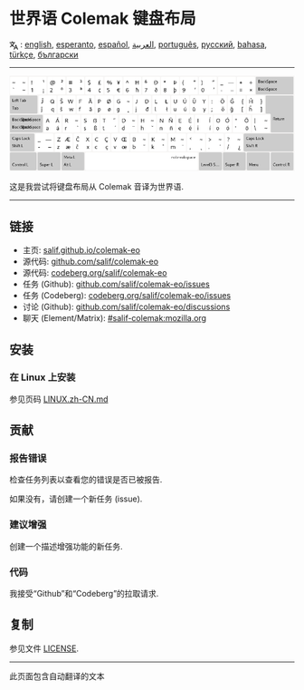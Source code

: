 # 世界语 Colemak 键盘布局

<span><svg xmlns="http://www.w3.org/2000/svg" width="15" height="15" fill="none"
style="vertical-align: sub;" viewBox="0 0 24 24" stroke="currentColor"
stroke-width="2" stroke-linecap="round" stroke-linejoin="round"><path
class="st0" d="M2,16c0.1,0,8-5,9-7c0.6-1.3,1-5,1-5h3H1h7V1" /><line
class="st0" x1="4" y1="8" x2="12" y2="16" /><polygon class="st0"
points="15,19 21,19 23,23 18,11 13,23 " /></svg> : [english](README.md), [esperanto](README.eo.md), [español](README.es.md), [العربية](README.ar.md), [português](README.pt.md), [русский](README.ru.md), [bahasa](README.id.md), [türkçe](README.tr.md), [български](README.bg.md)</span>

---

![预览世界语 Colemak](./media/preview.png)

这是我尝试将键盘布局从 Colemak 音译为世界语.

---

## 链接

* 主页: [salif.github.io/colemak-eo](https://salif.github.io/colemak-eo/)
* 源代码: [github.com/salif/colemak-eo](https://github.com/salif/colemak-eo)
* 源代码: [codeberg.org/salif/colemak-eo](https://codeberg.org/salif/colemak-eo)
* 任务 (Github): [github.com/salif/colemak-eo/issues](https://github.com/salif/colemak-eo/issues)
* 任务 (Codeberg): [codeberg.org/salif/colemak-eo/issues](https://codeberg.org/salif/colemak-eo/issues)
* 讨论 (Github): [github.com/salif/colemak-eo/discussions](https://github.com/salif/colemak-eo/discussions)
* 聊天 (Element/Matrix): [#salif-colemak:mozilla.org](https://matrix.to/#/#salif-colemak:mozilla.org)

## 安装

### 在 Linux 上安装

参见页码 [LINUX.zh-CN.md](./LINUX.zh-CN.md)

## 贡献

### 报告错误

检查任务列表以查看您的错误是否已被报告.

如果没有，请创建一个新任务 (issue).

### 建议增强

创建一个描述增强功能的新任务.

### 代码

我接受“Github”和“Codeberg”的拉取请求.

## 复制

参见文件 [LICENSE](./LICENSE).

---

此页面包含自动翻译的文本
